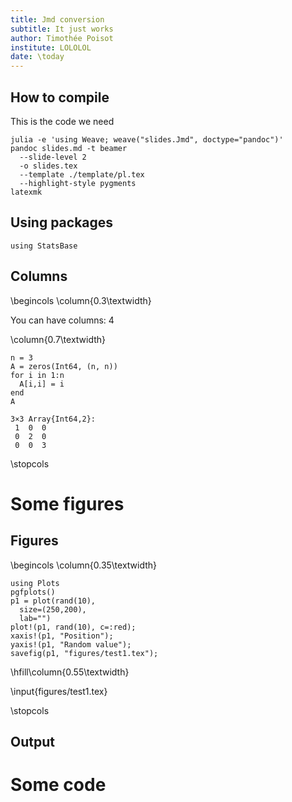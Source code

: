 ```yaml
---
title: Jmd conversion
subtitle: It just works
author: Timothée Poisot
institute: LOLOLOL
date: \today
---
```


## How to compile

This is the code we need

~~~
julia -e 'using Weave; weave("slides.Jmd", doctype="pandoc")'
pandoc slides.md -t beamer
  --slide-level 2
  -o slides.tex
  --template ./template/pl.tex
  --highlight-style pygments
latexmk
~~~

## Using packages

~~~~{.julia}
using StatsBase
~~~~~~~~~~~~~





## Columns

\begincols
\column{0.3\textwidth}

You can have columns: 4

\column{0.7\textwidth}

~~~~{.julia}
n = 3
A = zeros(Int64, (n, n))
for i in 1:n
  A[i,i] = i
end
A
~~~~~~~~~~~~~


~~~~
3×3 Array{Int64,2}:
 1  0  0
 0  2  0
 0  0  3
~~~~





\stopcols

# Some figures

## Figures

\begincols
\column{0.35\textwidth}

~~~~{.julia}
using Plots
pgfplots()
p1 = plot(rand(10),
  size=(250,200),
  lab="")
plot!(p1, rand(10), c=:red);
xaxis!(p1, "Position");
yaxis!(p1, "Random value");
savefig(p1, "figures/test1.tex");
~~~~~~~~~~~~~





\hfill\column{0.55\textwidth}

\input{figures/test1.tex}

\stopcols

## Output



# Some code
